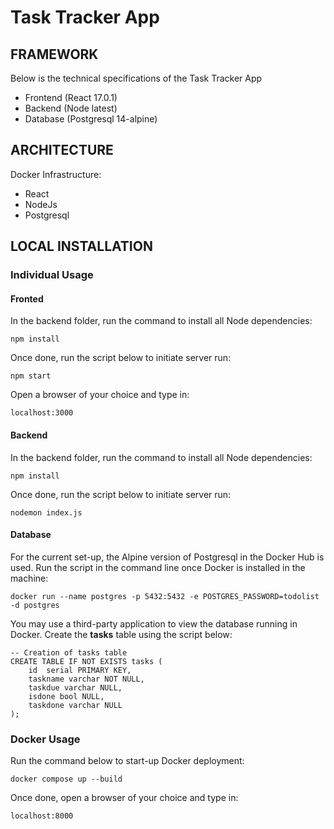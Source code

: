 # Task Tracker App

## FRAMEWORK
Below is the technical specifications of the Task Tracker App
- Frontend (React 17.0.1)
- Backend (Node latest)
- Database (Postgresql 14-alpine)
  
## ARCHITECTURE

Docker Infrastructure:  
- React
- NodeJs
- Postgresql
  
## LOCAL INSTALLATION

### Individual Usage

#### Fronted

In the backend folder, run the command to install all Node dependencies:
```
npm install
```
Once done, run the script below to initiate server run:
```
npm start
```
Open a browser of your choice and type in:
```
localhost:3000
```

#### Backend

In the backend folder, run the command to install all Node dependencies:
```
npm install
```
Once done, run the script below to initiate server run:
```
nodemon index.js
```

#### Database

For the current set-up, the Alpine version of Postgresql in the Docker Hub is used. Run the script in the command line once Docker is installed in the machine:
```
docker run --name postgres -p 5432:5432 -e POSTGRES_PASSWORD=todolist -d postgres
```
You may use a third-party application to view the database running in Docker. Create the **tasks** table using the script below:
```
-- Creation of tasks table
CREATE TABLE IF NOT EXISTS tasks (
	id  serial PRIMARY KEY,
	taskname varchar NOT NULL,
	taskdue varchar NULL,
	isdone bool NULL,
	taskdone varchar NULL
);
```
### Docker Usage

Run the command below to start-up Docker deployment:
```
docker compose up --build
```
Once done, open a browser of your choice and type in:
```
localhost:8000
```
